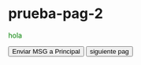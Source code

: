 # prueba-pag-2
<p style="color: green">hola</p>
<p id="receiver"></p>
<button id="send">Enviar MSG a Principal</button>
<a href="https://cesarluilly.github.io/ejemplo-web/"><button id="next">siguiente pag</button></a>

<script type="text/javascript">
document.getElementsByTagName('p')[0].style.color = 'red';
function bindEvent(element, eventName, eventHandler) {
       	if (element.addEventListener) {
               	element.addEventListener(eventName, eventHandler, false);
      	} else if (element.attachEvent) {
               	element.attachEvent('on' + eventName, eventHandler);
       	}
}
	
var sendMessage = function (msg) {
	window.parent.postMessage(msg, '*');
};

var messageButton = document.getElementById('send');


bindEvent(messageButton, 'click', function (e) {
	doc = document;
	var random = Math.random();
	sendMessage('segundo ' + random);
});
</script>
